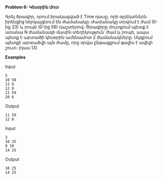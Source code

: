 **Problem 6: Կեսօրին մոտ**

Գրել ծրագիր, որում իրակացված է Time դասը, որի օբյեկտներն իրենցից ներկայցնում են ժամանակը։ Ժամանակը տրվում է ժամ (0-ից 23) և րոպե (0-ից 59) դաշտերով։ Ծրագիրը մուտքում պետք է ստանա N ժամանակի մասին տեղեկություն՝ ժամ և րոպե, ապա պետք է արտածի կեսօրին ամենամոտ 2 ժամանակները։ Սկզբում պետքէ արտածվի այն ժամը, որը օրվա ընթացքում գալիս է ավելի շուտ։ (դաս 13)

**Examples**

Input
```
5
10 58
13 0
12 0
11 59
20 6
```
Output
```
11 59
12 0
```
Input
```
3
10 25
9 10
14 25
```
Output
```
10 25
14 25
```
